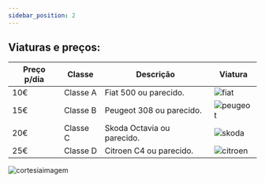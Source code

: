 ```yaml
---
sidebar_position: 2
---
```

## Viaturas e preços:

| Preço p/dia | Classe | Descrição | Viatura |
| ----------- | ------ | --------- | ------- | 
| 10€         | Classe A | Fiat 500 ou parecido. | ![fiat](https://cdn.discordapp.com/attachments/753635428279648326/1189510349335040070/fiat.png?ex=659e6cd7&is=658bf7d7&hm=01b10bad7e1be03086459708f8219d8734e30d6b888ebcd6255d298bc85b259d&) | 
| 15€         | Classe B | Peugeot 308 ou parecido. |  ![peugeot](https://cdn.discordapp.com/attachments/753635428279648326/1189510349855146004/peugeot.png?ex=659e6cd7&is=658bf7d7&hm=004c236de13633e25a9a6a9f4c3ebafb2c940b4c3b735cf3abe22c2891df7119&) | 
| 20€         | Classe C | Skoda Octavia ou parecido. |  ![skoda](https://cdn.discordapp.com/attachments/753635428279648326/1189515955647287386/skoda.png?ex=659e720f&is=658bfd0f&hm=df30c57d9122d72684a20705ed5dc91c3eb5efe86f0c8af82440c36bfdf320c7&) | 
| 25€         | Classe D | Citroen C4 ou parecido. |  ![citroen](https://cdn.discordapp.com/attachments/753635428279648326/1189510348928200775/citroen.png?ex=659e6cd7&is=658bf7d7&hm=c67276f4c6c143b57a085b0381e260a0bf6826b426eab8dad4b26ff4f9d08ef1&) | 

![cortesiaimagem](https://cdn.discordapp.com/attachments/1049372613945851975/1188091547024105512/5.png?ex=6599437a&is=6586ce7a&hm=ad00a16ce9854e7b916cb1cd1377f5fb607610b3fff4a7453d011ef40f7f5ed9&)